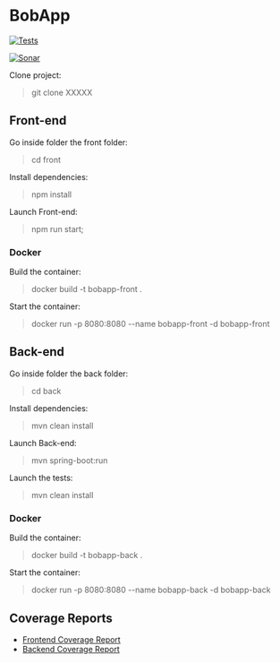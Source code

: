 # BobApp
[![Tests](https://github.com/Xinhe-Yu/Gerez-un-projet-collaboratif-en-int-grant-une-demarche-CI-CD/actions/workflows/tests.yml/badge.svg)](https://github.com/Xinhe-Yu/Gerez-un-projet-collaboratif-en-int-grant-une-demarche-CI-CD/actions/workflows/tests.yml)

[![Sonar](https://github.com/Xinhe-Yu/Gerez-un-projet-collaboratif-en-int-grant-une-demarche-CI-CD/actions/workflows/quality.yml/badge.svg)](https://github.com/Xinhe-Yu/Gerez-un-projet-collaboratif-en-int-grant-une-demarche-CI-CD/actions/workflows/quality.yml)

Clone project:

> git clone XXXXX

## Front-end

Go inside folder the front folder:

> cd front

Install dependencies:

> npm install

Launch Front-end:

> npm run start;

### Docker

Build the container:

> docker build -t bobapp-front .

Start the container:

> docker run -p 8080:8080 --name bobapp-front -d bobapp-front

## Back-end

Go inside folder the back folder:

> cd back

Install dependencies:

> mvn clean install

Launch Back-end:

>  mvn spring-boot:run

Launch the tests:

> mvn clean install

### Docker

Build the container:

> docker build -t bobapp-back .

Start the container:

> docker run -p 8080:8080 --name bobapp-back -d bobapp-back

## Coverage Reports

- [Frontend Coverage Report](https://xinhe-yu.github.io/Gerez-un-projet-collaboratif-en-int-grant-une-demarche-CI-CD/frontend/index.html)
- [Backend Coverage Report](https://xinhe-yu.github.io/Gerez-un-projet-collaboratif-en-int-grant-une-demarche-CI-CD/backend/index.html)
